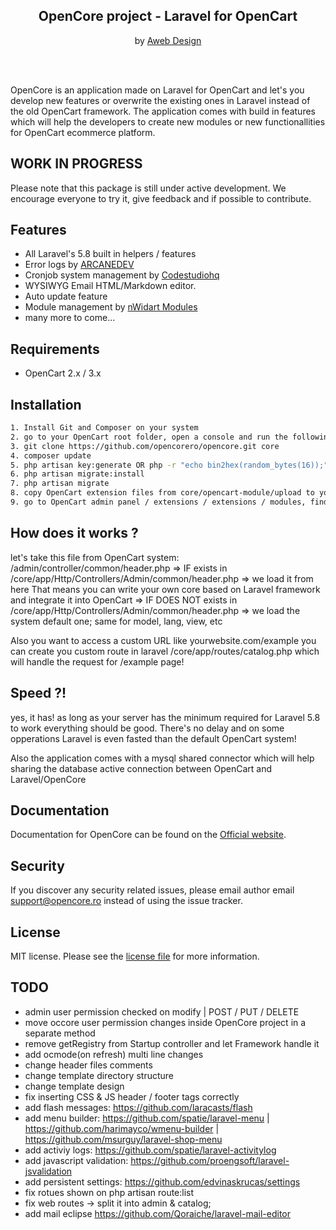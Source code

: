<h2 align="center">
    OpenCore project - Laravel for OpenCart
</h2>
<p align="center">
by <a target="_blank" href="https://www.awebdesign.ro/en/">Aweb Design</a>
</p>
<br/><br/>

OpenCore is an application made on Laravel for OpenCart and let's you develop new features or overwrite the existing ones in Laravel instead of the old OpenCart framework. The application comes with build in features which will help the developers to create new modules or new functionallities for OpenCart ecommerce platform.

## WORK IN PROGRESS

Please note that this package is still under active development. We encourage everyone to try it, give feedback and if possible to contribute.

## Features

* All Laravel's 5.8 built in helpers / features
* Error logs by <a target="_blank" href="https://github.com/ARCANEDEV/LogViewer">ARCANEDEV</a>
* Cronjob system management by <a target="_blank" href="https://github.com/codestudiohq/laravel-totem">Codestudiohq</a>
* WYSIWYG Email HTML/Markdown editor.
* Auto update feature
* Module management by <a target="_blank" href="https://github.com/nWidart/laravel-modules">nWidart Modules</a>
* many more to come...

## Requirements

* OpenCart 2.x / 3.x

## Installation

``` bash
1. Install Git and Composer on your system
2. go to your OpenCart root folder, open a console and run the following commands step by step
3. git clone https://github.com/opencorero/opencore.git core
4. composer update
5. php artisan key:generate OR php -r "echo bin2hex(random_bytes(16));", copy the key shown there and change APP_KEY from core/.env file
6. php artisan migrate:install
7. php artisan migrate
8. copy OpenCart extension files from core/opencart-module/upload to you OpenCart root folder
9. go to OpenCart admin panel / extensions / extensions / modules, find OpenCore module and install it
```

## How does it works ?

let's take this file from OpenCart system: /admin/controller/common/header.php
    => IF exists in /core/app/Http/Controllers/Admin/common/header.php => we load it from here
		That means you can write your own core based on Laravel framework and integrate it into OpenCart
    => IF DOES NOT exists in /core/app/Http/Controllers/Admin/common/header.php => we load the system default one; same for model, lang, view, etc
	
Also you want to access a custom URL like yourwebsite.com/example
you can create you custom route in laravel /core/app/routes/catalog.php which will handle the request for /example page!

## Speed ?!
yes, it has! as long as your server has the minimum required for Laravel 5.8 to work everything should be good. There's no delay and on some opperations Laravel is even fasted than the default OpenCart system!

Also the application comes with a mysql shared connector which will help sharing the database active connection between OpenCart and Laravel/OpenCore

## Documentation

Documentation for OpenCore can be found on the [Official website](https://opencore.ro).

## Security

If you discover any security related issues, please email author email [support@opencore.ro](mailto:support@opencore.ro) instead of using the issue tracker.

## License

MIT license. Please see the [license file](LICENSE) for more information.


## TODO

* admin user permission checked on modify | POST / PUT / DELETE
* move occore user permission changes inside OpenCore project in a separate method
* remove getRegistry from Startup controller and let Framework handle it
* add ocmode(on refresh) multi line changes
* change header files comments
* change template directory structure
* change template design
* fix inserting CSS & JS header / footer tags correctly
* add flash messages: https://github.com/laracasts/flash
* add menu builder: https://github.com/spatie/laravel-menu | https://github.com/harimayco/wmenu-builder | https://github.com/msurguy/laravel-shop-menu
* add activiy logs: https://github.com/spatie/laravel-activitylog
* add javascript validation: https://github.com/proengsoft/laravel-jsvalidation
* add persistent settings: https://github.com/edvinaskrucas/settings
* fix rotues shown on php artisan route:list
* fix web routes -> split it into admin & catalog;
* add mail eclipse https://github.com/Qoraiche/laravel-mail-editor
